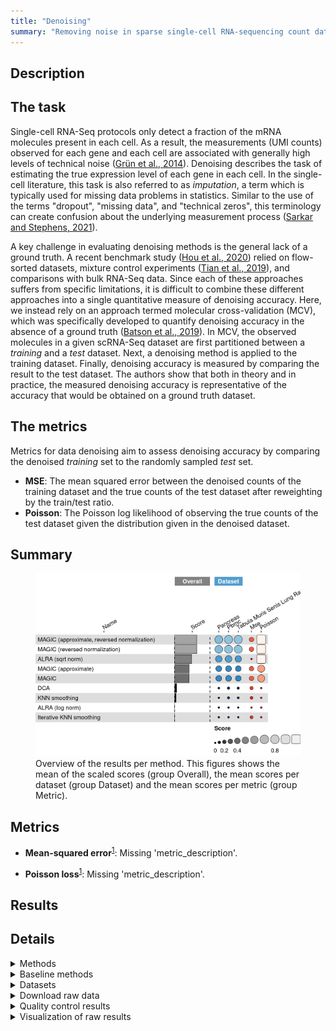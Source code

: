 ```yaml
---
title: "Denoising"
summary: "Removing noise in sparse single-cell RNA-sequencing count data"
---
```


<script src="index_files/libs/htmlwidgets-1.5.4/htmlwidgets.js"></script>
<link href="index_files/libs/datatables-css-0.0.0/datatables-crosstalk.css" rel="stylesheet" />
<script src="index_files/libs/datatables-binding-0.25/datatables.js"></script>
<script src="index_files/libs/jquery-3.6.0/jquery-3.6.0.min.js"></script>
<link href="index_files/libs/dt-core-1.11.3/css/jquery.dataTables.min.css" rel="stylesheet" />
<link href="index_files/libs/dt-core-1.11.3/css/jquery.dataTables.extra.css" rel="stylesheet" />
<script src="index_files/libs/dt-core-1.11.3/js/jquery.dataTables.min.js"></script>
<link href="index_files/libs/dt-ext-select-1.11.3/css/select.dataTables.min.css" rel="stylesheet" />
<script src="index_files/libs/dt-ext-select-1.11.3/js/dataTables.select.min.js"></script>
<link href="index_files/libs/dt-ext-searchpanes-1.11.3/css/searchPanes.dataTables.min.css" rel="stylesheet" />
<script src="index_files/libs/dt-ext-searchpanes-1.11.3/js/dataTables.searchPanes.min.js"></script>
<script src="index_files/libs/jszip-1.11.3/jszip.min.js"></script>
<link href="index_files/libs/dt-ext-buttons-1.11.3/css/buttons.dataTables.min.css" rel="stylesheet" />
<script src="index_files/libs/dt-ext-buttons-1.11.3/js/dataTables.buttons.min.js"></script>
<script src="index_files/libs/dt-ext-buttons-1.11.3/js/buttons.html5.min.js"></script>
<script src="index_files/libs/dt-ext-buttons-1.11.3/js/buttons.colVis.min.js"></script>
<script src="index_files/libs/dt-ext-buttons-1.11.3/js/buttons.print.min.js"></script>
<link href="index_files/libs/crosstalk-1.2.0/css/crosstalk.min.css" rel="stylesheet" />
<script src="index_files/libs/crosstalk-1.2.0/js/crosstalk.min.js"></script>
<script src="index_files/libs/kePrint-0.0.1/kePrint.js"></script>
<link href="index_files/libs/lightable-0.0.1/lightable.css" rel="stylesheet" />


## Description

## The task

Single-cell RNA-Seq protocols only detect a fraction of the mRNA molecules present
in each cell. As a result, the measurements (UMI counts) observed for each gene and each
cell are associated with generally high levels of technical noise ([Grün et al.,
2014](https://openproblems.bio/bibliography#grn2014validation)). Denoising describes the
task of estimating the true expression level of each gene in each cell. In the
single-cell literature, this task is also referred to as *imputation*, a term which is
typically used for missing data problems in statistics. Similar to the use of the terms
"dropout", "missing data", and "technical zeros", this terminology can create confusion
about the underlying measurement process ([Sarkar and Stephens,
2021](https://openproblems.bio/bibliography#sarkar2021separating)).

A key challenge in evaluating denoising methods is the general lack of a ground truth. A
recent benchmark study ([Hou et al.,
2020](https://openproblems.bio/bibliography#hou2020systematic))
relied on flow-sorted datasets, mixture control experiments ([Tian et al.,
2019](https://openproblems.bio/bibliography#tian2019benchmarking)), and comparisons with
bulk RNA-Seq data. Since each of these approaches suffers from specific limitations, it
is difficult to combine these different approaches into a single quantitative measure of
denoising accuracy. Here, we instead rely on an approach termed molecular
cross-validation (MCV), which was specifically developed to quantify denoising accuracy
in the absence of a ground truth ([Batson et al.,
2019](https://openproblems.bio/bibliography#batson2019molecular)). In MCV, the observed
molecules in a given scRNA-Seq dataset are first partitioned between a *training* and a
*test* dataset. Next, a denoising method is applied to the training dataset. Finally,
denoising accuracy is measured by comparing the result to the test dataset. The authors
show that both in theory and in practice, the measured denoising accuracy is
representative of the accuracy that would be obtained on a ground truth dataset.

## The metrics

Metrics for data denoising aim to assess denoising accuracy by comparing the denoised
*training* set to the randomly sampled *test* set.

-   **MSE**: The mean squared error between the denoised counts of the training dataset
    and the true counts of the test dataset after reweighting by the train/test ratio.
-   **Poisson**: The Poisson log likelihood of observing the true counts of the test
    dataset given the distribution given in the denoised dataset.

## Summary

<figure>
<img src="index.markdown_strict_files/figure-markdown_strict/summary-1.png" width="691" alt="Overview of the results per method. This figures shows the mean of the scaled scores (group Overall), the mean scores per dataset (group Dataset) and the mean scores per metric (group Metric)." />
<figcaption aria-hidden="true">Overview of the results per method. This figures shows the mean of the scaled scores (group Overall), the mean scores per dataset (group Dataset) and the mean scores per metric (group Metric).</figcaption>
</figure>

## Metrics

-   **Mean-squared error**<sup><a href="/bibliography#batson2019molecular" target="_blank">1</a></sup>: Missing 'metric_description'.

<!-- -->

-   **Poisson loss**<sup><a href="/bibliography#batson2019molecular" target="_blank">1</a></sup>: Missing 'metric_description'.

## Results

<div id="htmlwidget-207c54b3d7791a2bd792" style="width:100%;height:auto;" class="datatables html-widget"></div>
<script type="application/json" data-for="htmlwidget-207c54b3d7791a2bd792">{"x":{"filter":"none","vertical":false,"extensions":["Select","SearchPanes","Buttons"],"caption":"<caption>Results table of the scores per method, dataset and metric (after scaling). Use the filters to make a custom subselection of methods and datasets. The \"Overall mean\" dataset is the mean value across all datasets.<\/caption>","data":[["MAGIC (approximate, reversed normalization) <sup><a href=\"/bibliography#van2018recovering\" target=\"_blank\">2<\/a><\/sup>","MAGIC (approximate, reversed normalization) <sup><a href=\"/bibliography#van2018recovering\" target=\"_blank\">2<\/a><\/sup>","MAGIC (reversed normalization) <sup><a href=\"/bibliography#van2018recovering\" target=\"_blank\">2<\/a><\/sup>","MAGIC (reversed normalization) <sup><a href=\"/bibliography#van2018recovering\" target=\"_blank\">2<\/a><\/sup>","MAGIC (approximate, reversed normalization) <sup><a href=\"/bibliography#van2018recovering\" target=\"_blank\">2<\/a><\/sup>","MAGIC (reversed normalization) <sup><a href=\"/bibliography#van2018recovering\" target=\"_blank\">2<\/a><\/sup>","MAGIC (reversed normalization) <sup><a href=\"/bibliography#van2018recovering\" target=\"_blank\">2<\/a><\/sup>","MAGIC (approximate, reversed normalization) <sup><a href=\"/bibliography#van2018recovering\" target=\"_blank\">2<\/a><\/sup>","ALRA (sqrt norm) <sup><a href=\"/bibliography#linderman2018zero\" target=\"_blank\">3<\/a><\/sup>","ALRA (sqrt norm) <sup><a href=\"/bibliography#linderman2018zero\" target=\"_blank\">3<\/a><\/sup>","ALRA (sqrt norm) <sup><a href=\"/bibliography#linderman2018zero\" target=\"_blank\">3<\/a><\/sup>","ALRA (sqrt norm) <sup><a href=\"/bibliography#linderman2018zero\" target=\"_blank\">3<\/a><\/sup>","MAGIC (approximate) <sup><a href=\"/bibliography#van2018recovering\" target=\"_blank\">2<\/a><\/sup>","MAGIC <sup><a href=\"/bibliography#van2018recovering\" target=\"_blank\">2<\/a><\/sup>","MAGIC (approximate) <sup><a href=\"/bibliography#van2018recovering\" target=\"_blank\">2<\/a><\/sup>","MAGIC <sup><a href=\"/bibliography#van2018recovering\" target=\"_blank\">2<\/a><\/sup>","MAGIC (approximate) <sup><a href=\"/bibliography#van2018recovering\" target=\"_blank\">2<\/a><\/sup>","MAGIC <sup><a href=\"/bibliography#van2018recovering\" target=\"_blank\">2<\/a><\/sup>","MAGIC (approximate) <sup><a href=\"/bibliography#van2018recovering\" target=\"_blank\">2<\/a><\/sup>","MAGIC <sup><a href=\"/bibliography#van2018recovering\" target=\"_blank\">2<\/a><\/sup>","DCA <sup><a href=\"/bibliography#eraslan2019single\" target=\"_blank\">4<\/a><\/sup>","DCA <sup><a href=\"/bibliography#eraslan2019single\" target=\"_blank\">4<\/a><\/sup>","KNN smoothing <sup><a href=\"/bibliography#openproblems\" target=\"_blank\">5<\/a><\/sup>","DCA <sup><a href=\"/bibliography#eraslan2019single\" target=\"_blank\">4<\/a><\/sup>","KNN smoothing <sup><a href=\"/bibliography#openproblems\" target=\"_blank\">5<\/a><\/sup>","KNN smoothing <sup><a href=\"/bibliography#openproblems\" target=\"_blank\">5<\/a><\/sup>","DCA <sup><a href=\"/bibliography#eraslan2019single\" target=\"_blank\">4<\/a><\/sup>","KNN smoothing <sup><a href=\"/bibliography#openproblems\" target=\"_blank\">5<\/a><\/sup>","ALRA (log norm) <sup><a href=\"/bibliography#linderman2018zero\" target=\"_blank\">3<\/a><\/sup>","ALRA (log norm) <sup><a href=\"/bibliography#linderman2018zero\" target=\"_blank\">3<\/a><\/sup>","ALRA (log norm) <sup><a href=\"/bibliography#linderman2018zero\" target=\"_blank\">3<\/a><\/sup>","ALRA (log norm) <sup><a href=\"/bibliography#linderman2018zero\" target=\"_blank\">3<\/a><\/sup>","Iterative KNN smoothing <sup><a href=\"/bibliography#wagner2018knearest\" target=\"_blank\">6<\/a><\/sup>","Iterative KNN smoothing <sup><a href=\"/bibliography#wagner2018knearest\" target=\"_blank\">6<\/a><\/sup>","Iterative KNN smoothing <sup><a href=\"/bibliography#wagner2018knearest\" target=\"_blank\">6<\/a><\/sup>","Iterative KNN smoothing <sup><a href=\"/bibliography#wagner2018knearest\" target=\"_blank\">6<\/a><\/sup>"],["Tabula Muris Senis Lung <sup><a href=\"/bibliography#tabula2020single\" target=\"_blank\">7<\/a><\/sup>","1k Peripheral blood mononuclear cells <sup><a href=\"/bibliography#10x2018pbmc\" target=\"_blank\">8<\/a><\/sup>","Tabula Muris Senis Lung <sup><a href=\"/bibliography#tabula2020single\" target=\"_blank\">7<\/a><\/sup>","1k Peripheral blood mononuclear cells <sup><a href=\"/bibliography#10x2018pbmc\" target=\"_blank\">8<\/a><\/sup>","Overall mean","Overall mean","Pancreas (inDrop) <sup><a href=\"/bibliography#luecken2022benchmarking\" target=\"_blank\">9<\/a><\/sup>","Pancreas (inDrop) <sup><a href=\"/bibliography#luecken2022benchmarking\" target=\"_blank\">9<\/a><\/sup>","1k Peripheral blood mononuclear cells <sup><a href=\"/bibliography#10x2018pbmc\" target=\"_blank\">8<\/a><\/sup>","Overall mean","Pancreas (inDrop) <sup><a href=\"/bibliography#luecken2022benchmarking\" target=\"_blank\">9<\/a><\/sup>","Tabula Muris Senis Lung <sup><a href=\"/bibliography#tabula2020single\" target=\"_blank\">7<\/a><\/sup>","1k Peripheral blood mononuclear cells <sup><a href=\"/bibliography#10x2018pbmc\" target=\"_blank\">8<\/a><\/sup>","1k Peripheral blood mononuclear cells <sup><a href=\"/bibliography#10x2018pbmc\" target=\"_blank\">8<\/a><\/sup>","Pancreas (inDrop) <sup><a href=\"/bibliography#luecken2022benchmarking\" target=\"_blank\">9<\/a><\/sup>","Pancreas (inDrop) <sup><a href=\"/bibliography#luecken2022benchmarking\" target=\"_blank\">9<\/a><\/sup>","Overall mean","Overall mean","Tabula Muris Senis Lung <sup><a href=\"/bibliography#tabula2020single\" target=\"_blank\">7<\/a><\/sup>","Tabula Muris Senis Lung <sup><a href=\"/bibliography#tabula2020single\" target=\"_blank\">7<\/a><\/sup>","1k Peripheral blood mononuclear cells <sup><a href=\"/bibliography#10x2018pbmc\" target=\"_blank\">8<\/a><\/sup>","Tabula Muris Senis Lung <sup><a href=\"/bibliography#tabula2020single\" target=\"_blank\">7<\/a><\/sup>","1k Peripheral blood mononuclear cells <sup><a href=\"/bibliography#10x2018pbmc\" target=\"_blank\">8<\/a><\/sup>","Overall mean","Tabula Muris Senis Lung <sup><a href=\"/bibliography#tabula2020single\" target=\"_blank\">7<\/a><\/sup>","Overall mean","Pancreas (inDrop) <sup><a href=\"/bibliography#luecken2022benchmarking\" target=\"_blank\">9<\/a><\/sup>","Pancreas (inDrop) <sup><a href=\"/bibliography#luecken2022benchmarking\" target=\"_blank\">9<\/a><\/sup>","Tabula Muris Senis Lung <sup><a href=\"/bibliography#tabula2020single\" target=\"_blank\">7<\/a><\/sup>","Pancreas (inDrop) <sup><a href=\"/bibliography#luecken2022benchmarking\" target=\"_blank\">9<\/a><\/sup>","Overall mean","1k Peripheral blood mononuclear cells <sup><a href=\"/bibliography#10x2018pbmc\" target=\"_blank\">8<\/a><\/sup>","1k Peripheral blood mononuclear cells <sup><a href=\"/bibliography#10x2018pbmc\" target=\"_blank\">8<\/a><\/sup>","Tabula Muris Senis Lung <sup><a href=\"/bibliography#tabula2020single\" target=\"_blank\">7<\/a><\/sup>","Overall mean","Pancreas (inDrop) <sup><a href=\"/bibliography#luecken2022benchmarking\" target=\"_blank\">9<\/a><\/sup>"],[0.641359613576841,0.640628632838973,0.640503688148978,0.640341524713953,0.63016974314406,0.629875824370465,0.608782260248464,0.608520983016366,0.50221785259178,0.484987629983276,0.481521055577976,0.47122398178007,0.423453815370953,0.422191297239953,0.416228593267946,0.414644366056781,0.413566809093286,0.411636754298537,0.40101801864096,0.398074599598878,0.0794997451349686,0.0704060995037914,0.066251505432771,0.0573801570897161,0.0493985981006812,0.0388447204599018,0.0222346266303882,0.000884057846253117,-0.120691320361387,-0.128647144453114,-0.171948259410823,-0.266506313417968,-4.60364459095676,-4.73169540563172,-4.81302798622217,-5.10374396207803],[0.297979339109431,0.303821602552095,0.296270001627922,0.303248264004983,0.280601009575075,0.280014838050224,0.240526248517766,0.2400020870637,0.0279926198161686,-0.00863418664249268,-0.01286481159738,-0.0410303681462667,0.30431175977292,0.303682105917949,0.238975848964844,0.238999968333074,0.280198940093924,0.279583852481205,0.297309211544006,0.296069483192592,0.195235688051279,0.175855088239387,0.161303611545716,0.163154428880905,0.12908727838193,0.124031963236201,0.118372510352049,0.0817049997809567,-0.0689901526948267,-0.0883481957317906,-0.0668818896530103,-0.0433073205324135,0.174265173801735,0.13822168432963,0.134437999956578,0.0908271417383699],[0.98473988804425,0.977435663125851,0.984737374670034,0.977434785422924,0.979738476713044,0.979736810690707,0.977038271979162,0.977039878969032,0.976443085367392,0.978609446609044,0.975906922753333,0.983478331706406,0.542595870968985,0.540700488561957,0.593481337571048,0.590288763780488,0.546934678092649,0.54368965611587,0.504726825737914,0.500079716005164,-0.0362361977813421,-0.0350428892318047,-0.0288006006801738,-0.0483941147014733,-0.0302900821805678,-0.0463425223163973,-0.073903257091273,-0.0799368840884505,-0.172392488027947,-0.168946093174437,-0.277014629168635,-0.489705306303522,-9.38155435571526,-9.60161249559307,-9.76049397240092,-10.2983150658944],[2148,349,2392,179,958.666666666667,913.333333333333,169,379,359,2796.33333333333,379,7651,170,299,170,270,856.333333333333,916,2229,2179,439,2651,139,1209.66666666667,2109,799,539,149,3249,439,1345.66666666667,349,289,2062,877,280],[137.8,256.2,111.7,229.3,292.6,192.066666666667,235.2,483.8,82.5,93.9,98.3,100.9,267.7,288.8,214.4,635.2,201.3,350.266666666667,121.8,126.8,451.2,1750,229.5,894.9,128.2,331.733333333333,483.5,637.5,101,101,97.0666666666667,89.2,503.2,477.8,634.5,922.5],[7.6171875,0.416015625,8.00781249902344,0.7013671875,2.85397135416667,3.07919921842448,0.52841796875,0.5287109375,2.05078125,14.5833333333333,3.3203125,38.37890625,0.42109375,0.43154296875,0.7595703125,0.53154296875,1.23990885416667,2.99029947884115,2.5390625,8.00781249902344,2.63671875,6.73828125,0.69541015625,4.23177083333333,8.00781249902344,3.07360026009115,3.3203125,0.517578125,45.60546875,3.61328125,17.08984375,2.05078125,1.07421875,27.44140625,10.0911458333333,1.7578125]],"container":"<table class=\"stripe compact\">\n  <thead>\n    <tr>\n      <th>Method<\/th>\n      <th>Dataset<\/th>\n      <th>Mean score<\/th>\n      <th>Mean-squared error<\/th>\n      <th>Poisson loss<\/th>\n      <th>Runtime (s)<\/th>\n      <th>CPU (%)<\/th>\n      <th>Memory (GB)<\/th>\n    <\/tr>\n  <\/thead>\n<\/table>","options":{"dom":"Bt","paging":false,"columnDefs":[{"targets":6,"render":"function(data, type, row, meta) {\n    return type !== 'display' ? data : DTWidget.formatRound(data, 0, 3, \",\", \".\", null);\n  }"},{"targets":5,"render":"function(data, type, row, meta) {\n    return type !== 'display' ? data : DTWidget.formatRound(data, 0, 3, \",\", \".\", null);\n  }"},{"targets":7,"render":"function(data, type, row, meta) {\n    return type !== 'display' ? data : DTWidget.formatRound(data, 2, 3, \",\", \".\", null);\n  }"},{"targets":2,"render":"function(data, type, row, meta) {\n    return type !== 'display' ? data : DTWidget.formatRound(data, 2, 3, \",\", \".\", null);\n  }"},{"targets":3,"render":"function(data, type, row, meta) {\n    return type !== 'display' ? data : DTWidget.formatRound(data, 2, 3, \",\", \".\", null);\n  }"},{"targets":4,"render":"function(data, type, row, meta) {\n    return type !== 'display' ? data : DTWidget.formatRound(data, 2, 3, \",\", \".\", null);\n  }"},{"searchPanes":{"show":false},"targets":[2,3,4,5,6,7]},{"searchPanes":{"preSelect":"Overall mean"},"targets":1},{"className":"dt-right","targets":[2,3,4,5,6,7]}],"buttons":["searchPanes","csv","excel"],"language":{"searchPanes":{"collapse":"Filter datasets / methods"}},"scrollX":true,"order":[],"autoWidth":false,"orderClasses":false}},"evals":["options.columnDefs.0.render","options.columnDefs.1.render","options.columnDefs.2.render","options.columnDefs.3.render","options.columnDefs.4.render","options.columnDefs.5.render"],"jsHooks":[]}</script>

## Details

<details>
<summary>
Methods
</summary>

-   **ALRA (log norm)**<sup><a href="/bibliography#linderman2018zero" target="_blank">3</a></sup>: Missing 'method_description'. Links: [Docs](https://github.com/KlugerLab/ALRA).

<!-- -->

-   **ALRA (sqrt norm)**<sup><a href="/bibliography#linderman2018zero" target="_blank">3</a></sup>: Missing 'method_description'. Links: [Docs](https://github.com/KlugerLab/ALRA).

<!-- -->

-   **DCA**<sup><a href="/bibliography#eraslan2019single" target="_blank">4</a></sup>: Missing 'method_description'. Links: [Docs](https://github.com/theislab/dca).

<!-- -->

-   **KNN smoothing**<sup><a href="/bibliography#openproblems" target="_blank">5</a></sup>: Missing 'method_description'. Links: [Docs](https://github.com/openproblems-bio/openproblems).

<!-- -->

-   **Iterative KNN smoothing**<sup><a href="/bibliography#wagner2018knearest" target="_blank">6</a></sup>: Missing 'method_description'. Links: [Docs](https://github.com/yanailab/knn-smoothing).

<!-- -->

-   **MAGIC**<sup><a href="/bibliography#van2018recovering" target="_blank">2</a></sup>: Missing 'method_description'. Links: [Docs](https://github.com/KrishnaswamyLab/MAGIC).

<!-- -->

-   **MAGIC (approximate)**<sup><a href="/bibliography#van2018recovering" target="_blank">2</a></sup>: Missing 'method_description'. Links: [Docs](https://github.com/KrishnaswamyLab/MAGIC).

<!-- -->

-   **MAGIC (approximate, reversed normalization)**<sup><a href="/bibliography#van2018recovering" target="_blank">2</a></sup>: Missing 'method_description'. Links: [Docs](https://github.com/KrishnaswamyLab/MAGIC).

<!-- -->

-   **MAGIC (reversed normalization)**<sup><a href="/bibliography#van2018recovering" target="_blank">2</a></sup>: Missing 'method_description'. Links: [Docs](https://github.com/KrishnaswamyLab/MAGIC).

<!-- -->

-   **No denoising**<sup><a href="/bibliography#batson2019molecular" target="_blank">1</a></sup>: Missing 'method_description'. Links: [Docs](https://github.com/czbiohub/molecular-cross-validation).

<!-- -->

-   **Perfect denoising**<sup><a href="/bibliography#batson2019molecular" target="_blank">1</a></sup>: Missing 'method_description'. Links: [Docs](https://github.com/czbiohub/molecular-cross-validation).

</details>
<details>
<summary>
Baseline methods
</summary>

-   **No denoising**: Missing 'method_description'.

<!-- -->

-   **Perfect denoising**: Missing 'method_description'.

</details>
<details>
<summary>
Datasets
</summary>

-   **Pancreas (inDrop)**<sup><a href="/bibliography#luecken2022benchmarking" target="_blank">9</a></sup>: Missing 'dataset_description'.

<!-- -->

-   **1k Peripheral blood mononuclear cells**<sup><a href="/bibliography#10x2018pbmc" target="_blank">8</a></sup>: Missing 'dataset_description'.

<!-- -->

-   **Tabula Muris Senis Lung**<sup><a href="/bibliography#tabula2020single" target="_blank">7</a></sup>: Missing 'dataset_description'.

</details>
<details>
<summary>
Download raw data
</summary>

<a href="data/task_info.json" class="btn btn-secondary">Task info</a>
<a href="data/method_info.json" class="btn btn-secondary">Method info</a>
<a href="data/metric_info.json" class="btn btn-secondary">Metric info</a>
<a href="data/dataset_info.json" class="btn btn-secondary">Dataset info</a>
<a href="data/results.json" class="btn btn-secondary">Results</a>
<a href="data/quality_control.json" class="btn btn-secondary">Quality control</a>

</details>
<details>
<summary>
Quality control results
</summary>
<table class="table lightable-paper" style='margin-left: auto; margin-right: auto; font-family: "Arial Narrow", arial, helvetica, sans-serif; margin-left: auto; margin-right: auto;'>
 <thead>
  <tr>
   <th style="text-align:left;"> Category </th>
   <th style="text-align:left;"> Name </th>
   <th style="text-align:right;"> Value </th>
   <th style="text-align:left;"> Condition </th>
   <th style="text-align:left;"> Severity </th>
  </tr>
 </thead>
<tbody>
  <tr>
   <td style="text-align:left;" data-toggle="tooltip" data-container="body" data-placement="right" title="Method knn_smoothing performs much worse than baselines.
  Task id: denoising
  Method id: knn_smoothing
  Metric id: poisson
  Worst score: -10.298315065894421%
"> Scaling </td>
   <td style="text-align:left;" data-toggle="tooltip" data-container="body" data-placement="right" title="Method knn_smoothing performs much worse than baselines.
  Task id: denoising
  Method id: knn_smoothing
  Metric id: poisson
  Worst score: -10.298315065894421%
"> Worst score knn_smoothing poisson </td>
   <td style="text-align:right;" data-toggle="tooltip" data-container="body" data-placement="right" title="Method knn_smoothing performs much worse than baselines.
  Task id: denoising
  Method id: knn_smoothing
  Metric id: poisson
  Worst score: -10.298315065894421%
"> -10.29832 </td>
   <td style="text-align:left;" data-toggle="tooltip" data-container="body" data-placement="right" title="Method knn_smoothing performs much worse than baselines.
  Task id: denoising
  Method id: knn_smoothing
  Metric id: poisson
  Worst score: -10.298315065894421%
"> worst_score &gt;= -1 </td>
   <td style="text-align:left;color: red !important;" data-toggle="tooltip" data-container="body" data-placement="right" title="Method knn_smoothing performs much worse than baselines.
  Task id: denoising
  Method id: knn_smoothing
  Metric id: poisson
  Worst score: -10.298315065894421%
"> ✗✗✗ </td>
  </tr>
  <tr>
   <td style="text-align:left;" data-toggle="tooltip" data-container="body" data-placement="right" title="Dataset metadata field 'dataset_description' should be defined
  Task id: denoising
  Field: dataset_description
"> Dataset info </td>
   <td style="text-align:left;" data-toggle="tooltip" data-container="body" data-placement="right" title="Dataset metadata field 'dataset_description' should be defined
  Task id: denoising
  Field: dataset_description
"> Pct 'dataset_description' missing </td>
   <td style="text-align:right;" data-toggle="tooltip" data-container="body" data-placement="right" title="Dataset metadata field 'dataset_description' should be defined
  Task id: denoising
  Field: dataset_description
"> 1.00000 </td>
   <td style="text-align:left;" data-toggle="tooltip" data-container="body" data-placement="right" title="Dataset metadata field 'dataset_description' should be defined
  Task id: denoising
  Field: dataset_description
"> percent_missing(dataset_info, field) </td>
   <td style="text-align:left;color: red !important;" data-toggle="tooltip" data-container="body" data-placement="right" title="Dataset metadata field 'dataset_description' should be defined
  Task id: denoising
  Field: dataset_description
"> ✗✗ </td>
  </tr>
  <tr>
   <td style="text-align:left;" data-toggle="tooltip" data-container="body" data-placement="right" title="Method metadata field 'method_description' should be defined
  Task id: denoising
  Field: method_description
"> Method info </td>
   <td style="text-align:left;" data-toggle="tooltip" data-container="body" data-placement="right" title="Method metadata field 'method_description' should be defined
  Task id: denoising
  Field: method_description
"> Pct 'method_description' missing </td>
   <td style="text-align:right;" data-toggle="tooltip" data-container="body" data-placement="right" title="Method metadata field 'method_description' should be defined
  Task id: denoising
  Field: method_description
"> 1.00000 </td>
   <td style="text-align:left;" data-toggle="tooltip" data-container="body" data-placement="right" title="Method metadata field 'method_description' should be defined
  Task id: denoising
  Field: method_description
"> percent_missing(method_info, field) </td>
   <td style="text-align:left;color: red !important;" data-toggle="tooltip" data-container="body" data-placement="right" title="Method metadata field 'method_description' should be defined
  Task id: denoising
  Field: method_description
"> ✗✗ </td>
  </tr>
  <tr>
   <td style="text-align:left;" data-toggle="tooltip" data-container="body" data-placement="right" title="Metric metadata field 'metric_description' should be defined
  Task id: denoising
  Field: metric_description
"> Metric info </td>
   <td style="text-align:left;" data-toggle="tooltip" data-container="body" data-placement="right" title="Metric metadata field 'metric_description' should be defined
  Task id: denoising
  Field: metric_description
"> Pct 'metric_description' missing </td>
   <td style="text-align:right;" data-toggle="tooltip" data-container="body" data-placement="right" title="Metric metadata field 'metric_description' should be defined
  Task id: denoising
  Field: metric_description
"> 1.00000 </td>
   <td style="text-align:left;" data-toggle="tooltip" data-container="body" data-placement="right" title="Metric metadata field 'metric_description' should be defined
  Task id: denoising
  Field: metric_description
"> percent_missing(metric_info, field) </td>
   <td style="text-align:left;color: red !important;" data-toggle="tooltip" data-container="body" data-placement="right" title="Metric metadata field 'metric_description' should be defined
  Task id: denoising
  Field: metric_description
"> ✗✗ </td>
  </tr>
</tbody>
</table>

</details>
<details>
<summary>
Visualization of raw results
</summary>

<img src="index.markdown_strict_files/figure-markdown_strict/raw_results-1.png" width="960" />

</details>
